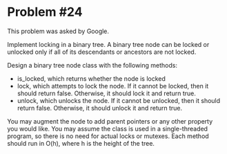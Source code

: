 # Problem #24

This problem was asked by Google.

Implement locking in a binary tree.
A binary tree node can be locked or unlocked only if all of its descendants or ancestors are not locked.

Design a binary tree node class with the following methods:

- is_locked, which returns whether the node is locked
- lock, which attempts to lock the node. If it cannot be locked, then it should return false. Otherwise, it should lock it and return true.
- unlock, which unlocks the node. If it cannot be unlocked, then it should return false.
Otherwise, it should unlock it and return true.

You may augment the node to add parent pointers or any other property you would like.
You may assume the class is used in a single-threaded program, so there is no need for actual locks or mutexes.
Each method should run in O(h), where h is the height of the tree.
